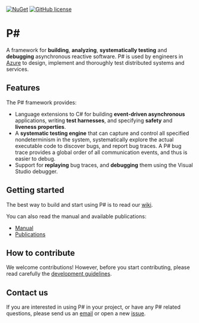 [![NuGet](https://img.shields.io/nuget/v/Microsoft.PSharp.svg)](https://www.nuget.org/packages/Microsoft.PSharp/) [![GitHub license](https://img.shields.io/badge/license-MIT-blue.svg)](https://raw.githubusercontent.com/p-org/PSharp/master/LICENSE.txt)

P#
====================
A framework for **building**, **analyzing**, **systematically testing** and **debugging** asynchronous reactive software. P# is used by engineers in [Azure](https://azure.microsoft.com/) to design, implement and thoroughly test distributed systems and services.

## Features
The P# framework provides:
- Language extensions to C# for building **event-driven asynchronous** applications, writing **test harnesses**, and specifying **safety** and **liveness properties**.
- A **systematic testing engine** that can capture and control all specified nondeterminism in the system, systematically explore the actual executable code to discover bugs, and report bug traces. A P# bug trace provides a global order of all communication events, and thus is easier to debug.
- Support for **replaying** bug traces, and **debugging** them using the Visual Studio debugger.

## Getting started
The best way to build and start using P# is to read our [wiki](https://github.com/p-org/PSharp/wiki).

You can also read the manual and available publications:

- [Manual](https://github.com/p-org/PSharp/blob/master/Docs/Manual/manual.pdf)  
- [Publications](https://github.com/p-org/PSharp/wiki/Publications)

## How to contribute

We welcome contributions! However, before you start contributing, please read carefully the [development guidelines](https://github.com/p-org/PSharp/wiki/Contributing-Code).

## Contact us

If you are interested in using P# in your project, or have any P# related questions, please send us an [email](pdev@microsoft.com) or open a new [issue](https://github.com/p-org/PSharp/issues).
